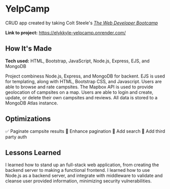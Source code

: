 # YelpCamp

CRUD app created by taking Colt Steele's [*The Web Developer Bootcamp*](https://www.udemy.com/share/101W923@kU_e3-B2_PG2FhFjZ4N1qZkMLcR_yOZXosmxfrDjjiC3Ts5-BLlU8iJYNEUPrMM=/)

**Link to project:** <https://elykkyle-yelpcamp.onrender.com/>

## How It's Made

**Tech used:** HTML, Bootstrap, JavaScript, Node.js, Express, EJS, and MongoDB

Project combiness Node.js, Express, and MongoDB for backent. EJS is used for templating, along with HTML, Bootstrap CSS, and Javascript.
Users are able to browse and rate campsites. The Mapbox API is used to provide geolocation of campsites on a map. Users are able to login and create, update, or delete their own campsites and reviews.
All data is stored to a MongoDB Atlas instance.

## Optimizations

✅ Paginate campsite results
🔲 Enhance pagination
🔲 Add search
🔲 Add third party auth

## Lessons Learned

I learned how to stand up an full-stack web application, from creating the backend server to making a functional frontend.
I learned how to use Node.js as a backend server, and integrate with middleware to validate and cleanse user provided information, minimizing security vulnerabilities.
